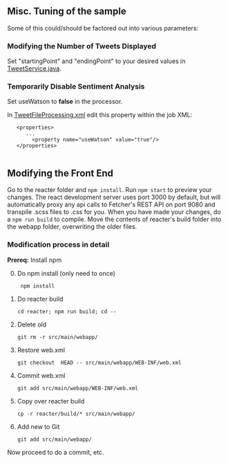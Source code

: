 ## Misc. Tuning of the sample

Some of this could/should be factored out into various parameters:

### Modifying the Number of Tweets Displayed

Set "startingPoint" and "endingPoint" to your desired values in [TweetService.java](../src/main/java/application/fetcher/TweetService.java).

### Temporarily Disable Sentiment Analysis

Set useWatson to **false** in the processor.

In [TweetFileProcessing.xml](../src/main/resources/META-INF/batch-jobs/TweetFileProcessing.xml) edit this property within the job XML:

```
   <properties>
      ...
        <property name="useWatson" value="true"/>
   </properties>
   
```


## Modifying the Front End

Go to the reacter folder and ```npm install```. Run ```npm start``` to preview your changes.  The react development server uses port 3000 by default, but will automatically proxy any api calls to Fetcher's REST API on port 9080 and transpile .scss files to .css for you. When you have made your changes, do a ```npm run build``` to compile. Move the contents of reacter's build folder into the webapp folder, overwriting the older files.  

### Modification process in detail 

**Prereq:**  Install npm

0. Do npm install (only need to once)

     ` npm install`

1. Do reacter build

     `cd reacter; npm run build; cd --`

2. Delete old 

     `git rm -r src/main/webapp/`

3. Restore web.xml

     `git checkout  HEAD -- src/main/webapp/WEB-INF/web.xml`

4. Commit web.xml

    `git add src/main/webapp/WEB-INF/web.xml`

5. Copy over reacter build

    `cp -r reacter/build/* src/main/webapp/`

6. Add new to Git

    `git add src/main/webapp/`

Now proceed to do a commit, etc.
